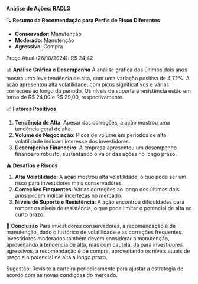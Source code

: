 **Análise de Ações: RADL3**

🔍 **Resumo da Recomendação para Perfis de Risco Diferentes**
* **Conservador**: Manutenção
* **Moderado**: Manutenção
* **Agressivo**: Compra

Preço Atual (28/10/2024): R$ 24,42

📊 **Análise Gráfica e Desempenho**
A análise gráfica dos últimos dois anos mostra uma leve tendência de alta, com uma variação positiva de 4,72%. A ação apresentou alta volatilidade, com picos significativos e várias correções ao longo do período. Os níveis de suporte e resistência estão em torno de R$ 24,00 e R$ 29,00, respectivamente.

📈 **Fatores Positivos**
1. **Tendência de Alta**: Apesar das correções, a ação mostrou uma tendência geral de alta.
2. **Volume de Negociação**: Picos de volume em períodos de alta volatilidade indicam interesse dos investidores.
3. **Desempenho Financeiro**: A empresa apresentou um desempenho financeiro robusto, sustentando o valor das ações no longo prazo.

⚠️ **Desafios e Riscos**
1. **Alta Volatilidade**: A ação mostrou alta volatilidade, o que pode ser um risco para investidores mais conservadores.
2. **Correções Frequentes**: Várias correções ao longo dos últimos dois anos podem indicar incertezas no mercado.
3. **Níveis de Suporte e Resistência**: A ação encontrou dificuldades para romper os níveis de resistência, o que pode limitar o potencial de alta no curto prazo.

📌 **Conclusão**
Para investidores conservadores, a recomendação é de manutenção, dado o histórico de volatilidade e as correções frequentes. Investidores moderados também devem considerar a manutenção, aproveitando a tendência de alta, mas com cautela. Já para investidores agressivos, a recomendação é de compra, aproveitando os níveis atuais de preço e o potencial de alta a longo prazo.

Sugestão: Revisite a carteira periodicamente para ajustar a estratégia de acordo com as novas condições do mercado.